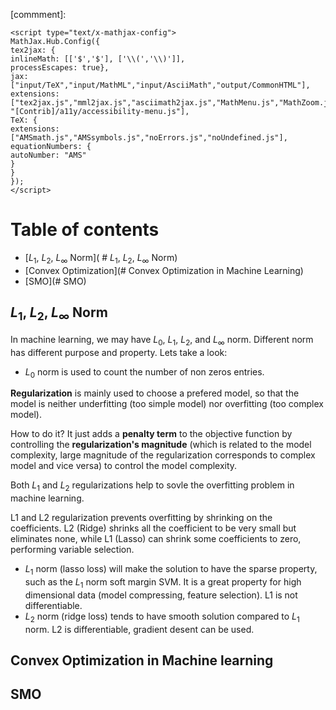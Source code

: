 [commment]:
    <script type="text/javascript"
            src="https://cdnjs.cloudflare.com/ajax/libs/mathjax/2.7.0/MathJax.js?config=TeX-AMS_CHTML"></script>

    <script type="text/x-mathjax-config">
    MathJax.Hub.Config({
    tex2jax: {
    inlineMath: [['$','$'], ['\\(','\\)']],
    processEscapes: true},
    jax: ["input/TeX","input/MathML","input/AsciiMath","output/CommonHTML"],
    extensions: ["tex2jax.js","mml2jax.js","asciimath2jax.js","MathMenu.js","MathZoom.js","AssistiveMML.js", "[Contrib]/a11y/accessibility-menu.js"],
    TeX: {
    extensions: ["AMSmath.js","AMSsymbols.js","noErrors.js","noUndefined.js"],
    equationNumbers: {
    autoNumber: "AMS"
    }
    }
    });
    </script>

# Table of contents
  * [$L_1$, $L_2$, $L_{\infty}$ Norm]( # $L_1$, $L_2$, $L_{\infty}$ Norm)
  * [Convex Optimization](# Convex Optimization in Machine Learning)
  * [SMO](# SMO)

## $L_1$, $L_2$, $L_{\infty}$ Norm
In machine learning, we may have $L_0$, $L_1$, $L_2$, and $L_{\infty}$ norm. Different norm has different purpose and property. Lets take a look:

- $L_0$ norm is used to count the number of non zeros entries.

**Regularization** is mainly used to choose a prefered model, so that the model is neither underfitting (too simple model) nor overfitting (too complex model).

How to do it? It just adds a **penalty term** to the objective function by controlling the **regularization's magnitude** (which is related to the model complexity, large magnitude of the regularization corresponds to complex model and vice versa) to control the model complexity.

Both $L_1$ and $L_2$ regularizations help to sovle the overfitting problem in machine learning.

L1 and L2 regularization prevents overfitting by shrinking on the coefficients. L2 (Ridge) shrinks all the coefficient to be very small but eliminates none, while L1 (Lasso) can shrink some coefficients to zero, performing variable selection.

  - $L_1$ norm (lasso loss) will make the solution to have the sparse property, such as the $L_1$ norm soft margin SVM. It is a great property for high dimensional data (model compressing, feature selection). L1 is not differentiable.
  - $L_2$ norm (ridge loss) tends to have smooth solution compared to $L_1$ norm. L2 is differentiable, gradient desent can be used.



## Convex Optimization in Machine learning

## SMO
